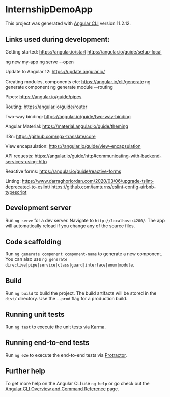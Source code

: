 # InternshipDemoApp

This project was generated with [Angular CLI](https://github.com/angular/angular-cli) version 11.2.12.

## Links used during development:
Getting started:
https://angular.io/start
https://angular.io/guide/setup-local
 
ng new my-app
ng serve --open
 
Update to Angular 12:
https://update.angular.io/
 
Creating modules, components etc:
https://angular.io/cli/generate
ng generate component <component-name>
ng generate module --routing
 
Pipes:
https://angular.io/guide/pipes
 
Routing:
https://angular.io/guide/router
 
Two-way binding:
https://angular.io/guide/two-way-binding
 
Angular Material:
https://material.angular.io/guide/theming
 
i18n:
https://github.com/ngx-translate/core
 
View encapsulation:
https://angular.io/guide/view-encapsulation
 
API requests:
https://angular.io/guide/http#communicating-with-backend-services-using-http
 
Reactive forms:
https://angular.io/guide/reactive-forms
 
Linting:
https://www.darraghoriordan.com/2020/03/06/upgrade-tslint-deprecated-to-eslint/
https://github.com/iamturns/eslint-config-airbnb-typescript

## Development server

Run `ng serve` for a dev server. Navigate to `http://localhost:4200/`. The app will automatically reload if you change any of the source files.

## Code scaffolding

Run `ng generate component component-name` to generate a new component. You can also use `ng generate directive|pipe|service|class|guard|interface|enum|module`.

## Build

Run `ng build` to build the project. The build artifacts will be stored in the `dist/` directory. Use the `--prod` flag for a production build.

## Running unit tests

Run `ng test` to execute the unit tests via [Karma](https://karma-runner.github.io).

## Running end-to-end tests

Run `ng e2e` to execute the end-to-end tests via [Protractor](http://www.protractortest.org/).

## Further help

To get more help on the Angular CLI use `ng help` or go check out the [Angular CLI Overview and Command Reference](https://angular.io/cli) page.
